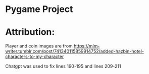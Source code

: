 # Pygame Project

# Attribution: 
Player and coin images are from https://mlm-writer.tumblr.com/post/741340115859914752/added-hazbin-hotel-characters-to-my-character

Chatgpt was used to fix lines 190-195 and lines 209-211